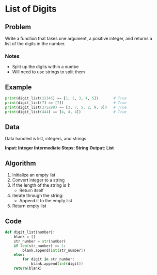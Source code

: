 # List of Digits    
## Problem
Write a function that takes one argument, a positive integer, and returns a list of the digits in the number.

### Notes
- Split up the digits within a numbe
- Will need to use strings to split them

## Example
```python
print(digit_list(12345) == [1, 2, 3, 4, 5])       # True
print(digit_list(7) == [7])                       # True
print(digit_list(375290) == [3, 7, 5, 2, 9, 0])   # True
print(digit_list(444) == [4, 4, 4])               # True
```

## Data
Data handled is list, integers, and strings.

**Input: Integer**
**Intermediate Steps: String**
**Output: List**

## Algorithm
1. Initialize an empty list
2. Convert integer to a string
3. If the length of the string is 1:
    - Return itself
4. Iterate through the string:
    - Append it to the empty list
5. Return empty list

## Code
```python
def digit_list(number):
    blank = []
    str_number = str(number)
    if len(str_number) == 1:
        blank.append(int(str_number))
    else:
        for digit in str_number:
            blank.append(int(digit))
    return(blank)
```